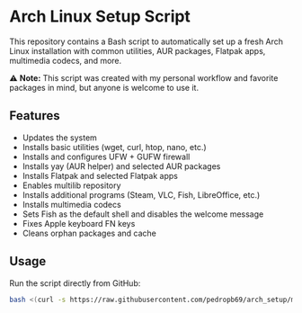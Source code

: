 # Arch Linux Setup Script

This repository contains a Bash script to automatically set up a fresh Arch Linux installation with common utilities, AUR packages, Flatpak apps, multimedia codecs, and more.  

⚠️ **Note:** This script was created with my personal workflow and favorite packages in mind, but anyone is welcome to use it.

## Features

- Updates the system
- Installs basic utilities (wget, curl, htop, nano, etc.)
- Installs and configures UFW + GUFW firewall
- Installs yay (AUR helper) and selected AUR packages
- Installs Flatpak and selected Flatpak apps
- Enables multilib repository
- Installs additional programs (Steam, VLC, Fish, LibreOffice, etc.)
- Installs multimedia codecs
- Sets Fish as the default shell and disables the welcome message
- Fixes Apple keyboard FN keys
- Cleans orphan packages and cache

## Usage

Run the script directly from GitHub:

```bash
bash <(curl -s https://raw.githubusercontent.com/pedropb69/arch_setup/main/arch-setup.sh)
